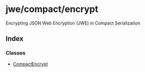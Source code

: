 # jwe/compact/encrypt

Encrypting JSON Web Encryption (JWE) in Compact Serialization

## Index

### Classes

- [CompactEncrypt](classes/CompactEncrypt.md)

